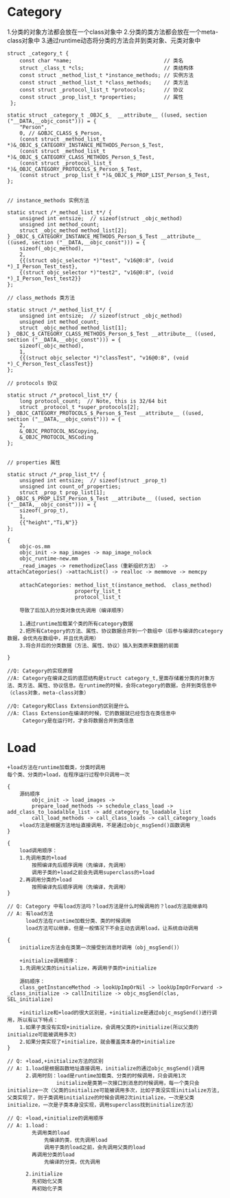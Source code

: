 #  Category

1.分类的对象方法都会放在一个class对象中
2.分类的类方法都会放在一个meta-class对象中
3.通过runtime动态将分类的方法合并到类对象、元类对象中

    struct _category_t {
        const char *name;                              // 类名
        struct _class_t *cls;                          // 类结构体
        const struct _method_list_t *instance_methods; // 实例方法
        const struct _method_list_t *class_methods;    // 类方法
        const struct _protocol_list_t *protocols;      // 协议
        const struct _prop_list_t *properties;         // 属性
     };

    static struct _category_t _OBJC_$_  __attribute__ ((used, section ("__DATA,__objc_const"))) = {
        "Person",
        0, // &OBJC_CLASS_$_Person,
        (const struct _method_list_t *)&_OBJC_$_CATEGORY_INSTANCE_METHODS_Person_$_Test,
        (const struct _method_list_t *)&_OBJC_$_CATEGORY_CLASS_METHODS_Person_$_Test,
        (const struct _protocol_list_t *)&_OBJC_CATEGORY_PROTOCOLS_$_Person_$_Test,
        (const struct _prop_list_t *)&_OBJC_$_PROP_LIST_Person_$_Test,
    };
    
    
    // instance_methods 实例方法
    
    static struct /*_method_list_t*/ {
        unsigned int entsize;  // sizeof(struct _objc_method)
        unsigned int method_count;
        struct _objc_method method_list[2];
    } _OBJC_$_CATEGORY_INSTANCE_METHODS_Person_$_Test __attribute__ ((used, section ("__DATA,__objc_const"))) = {
        sizeof(_objc_method),
        2,
        {{(struct objc_selector *)"test", "v16@0:8", (void *)_I_Person_Test_test},
        {(struct objc_selector *)"test2", "v16@0:8", (void *)_I_Person_Test_test2}}
    };
    
    // class_methods 类方法
    
    static struct /*_method_list_t*/ {
        unsigned int entsize;  // sizeof(struct _objc_method)
        unsigned int method_count;
        struct _objc_method method_list[1];
    } _OBJC_$_CATEGORY_CLASS_METHODS_Person_$_Test __attribute__ ((used, section ("__DATA,__objc_const"))) = {
        sizeof(_objc_method),
        1,
        {{(struct objc_selector *)"classTest", "v16@0:8", (void *)_C_Person_Test_classTest}}
    };
    
    // protocols 协议
    
    static struct /*_protocol_list_t*/ {
        long protocol_count;  // Note, this is 32/64 bit
        struct _protocol_t *super_protocols[2];
    } _OBJC_CATEGORY_PROTOCOLS_$_Person_$_Test __attribute__ ((used, section ("__DATA,__objc_const"))) = {
        2,
        &_OBJC_PROTOCOL_NSCopying,
        &_OBJC_PROTOCOL_NSCoding
    };


    // properties 属性

    static struct /*_prop_list_t*/ {
        unsigned int entsize;  // sizeof(struct _prop_t)
        unsigned int count_of_properties;
        struct _prop_t prop_list[1];
    } _OBJC_$_PROP_LIST_Person_$_Test __attribute__ ((used, section ("__DATA,__objc_const"))) = {
        sizeof(_prop_t),
        1,
        {{"height","Ti,N"}}
    };
    
    {
        objc-os.mm
        objc_init -> map_images -> map_image_nolock
        objc_runtime-new.mm
        _read_images -> remethodizeClass（重新组织方法） -> attachCategories() ->attachList() -> realloc -> memmove -> memcpy
        
        attachCategories: method_list_t(instance_method、 class_method) 
                          property_list_t 
                          protocol_list_t
                          
        导致了后加入的分类对象优先调用（编译顺序）
        
        1.通过runtime加载某个类的所有category数据
        2.把所有Category的方法、属性、协议数据合并到一个数组中（后参与编译的category数据，会优先在数组中，并且优先调用）
        3.将合并后的分类数据（方法、属性、协议）插入到类原来数据的前面
        
    }
    
    //Q: Category的实现原理 
    //A: Category在编译之后的底层结构是struct category_t,里面存储着分类的对象方法、类方法、属性、协议信息。在runtime的时候，会将category的数据，合并到类信息中（class对象，meta-class对象）
    
    //Q: Category和Class Extension的区别是什么
    //A: Class Extension在编译的时候，它的数据就已经包含在类信息中
         Category是在运行时，才会将数据合并到类信息
         
#  Load

    +load方法在runtime加载类，分类时调用
    每个类、分类的+load，在程序运行过程中只调用一次
    
    {
        源码顺序
            objc_init -> load_images ->
            prepare_load_methods -> schedule_class_load -> add_class_to_loadalble_list -> add_category_to_loadable_list
            call_load_methods -> call_class_loads -> call_category_loads
        +load方法是根据方法地址直接调用，不是通过objc_msgSend()函数调用
    }
    
    {
        load调用顺序：
        1.先调用类的+load
            按照编译先后顺序调用（先编译，先调用）
            调用子类的+load之前会先调用superclass的+load
        2.再调用分类的+load
            按照编译先后顺序调用（先编译，先调用）
    } 
    
    // Q: Category 中有load方法吗？load方法是什么时候调用的？load方法能继承吗
    // A: 有load方法
          load方法在runtime加载分类、类的时候调用
          load方法可以继承，但是一般情况下不会主动去调用load，让系统自动调用
          
    {
        initialize方法会在类第一次接受到消息时调用（obj_msgSend()）
        
        +initialize调用顺序：
        1.先调用父类的initialize，再调用子类的+initialize
        
        源码顺序：
        class_getInstanceMethod -> lookUpImpOrNil -> lookUpImpOrForward -> _class_initialize -> callInitilize -> objc_msgSend(clas, SEL_initialize)
        
        +initizlize和+load的很大区别是，+initialize是通过objc_msgSend()进行调用，所以有以下特点：
        1.如果子类没有实现+initialize，会调用父类的+initialize(所以父类的initialize可能被调用多次)
        2.如果分类实现了+initialize，就会覆盖类本身的+initialize
    }
    
    // Q: +load,+initialize方法的区别
    // A: 1.load是根据函数地址直接调用，initialize的通过objc_msgSend()调用
          2.调用时刻：load是runtime加载类、分类的时候调用，只会调用1次
                    initialize是类第一次接口到消息的时候调用，每一个类只会initialize一次（父类的initialize可能被调用多次，比如子类没实现initialize方法,父类实现了，则子类调用initialize的时候会调用2次initialize，一次是父类initialize，一次是子类本身没实现，调用superclass找到initialize方法）
                    
    // Q: +load,+initialize的调用顺序
    // A: 1.load：
            先调用类的load
                先编译的类，优先调用load
                调用子类的load之前，会先调用父类的load
            再调用分类的load
                先编译的分类，优先调用
            
          2.initialize
            先初始化父类
            再初始化子类
    
